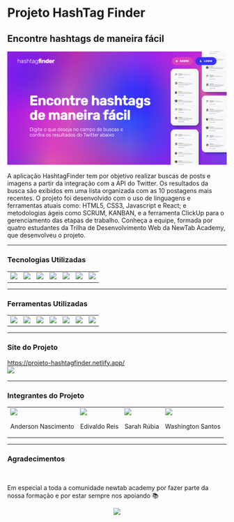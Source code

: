 <h1>Projeto HashTag Finder</h1>
<h2>Encontre hashtags de maneira fácil</h2>

<p align="center">
  <img src="hashtagfinder/public/HashTagFinder.png">
</p>

<p>A aplicação HashtagFinder tem por objetivo realizar buscas de posts e imagens a partir da integração com a API do Twitter. Os resultados da busca são exibidos em uma lista organizada com as 10 postagens mais recentes. O projeto foi desenvolvido com o uso de linguagens e ferramentas atuais como: HTML5, CSS3, Javascript e React; e metodologias ágeis como SCRUM, KANBAN, e a ferramenta ClickUp para o gerenciamento das etapas de trabalho. Conheça a equipe, formada por quatro estudantes da Trilha de Desenvolvimento Web da NewTab Academy, que desenvolveu o projeto.</p>

<hr>

<h3><strong>Tecnologias Utilizadas</strong></h3>

<table>
  <tr>
    <td>
      <img src="https://img.shields.io/badge/HTML5-E34F26?style=for-the-badge&logo=html5&logoColor=white">
    </td>
    <td>
      <img src="https://img.shields.io/badge/CSS3-1572B6?style=for-the-badge&logo=css3&logoColor=white">
    </td>
     <td>
      <img src="https://img.shields.io/badge/React-20232A?style=for-the-badge&logo=react&logoColor=61DAFB">
    </td>
    <td>
      <img src="https://img.shields.io/badge/Netlify-00C7B7?style=for-the-badge&logo=netlify&logoColor=white">
    </td>
    <td>
      <img src="https://img.shields.io/badge/Git-E34F26?style=for-the-badge&logo=git&logoColor=white">
    </td>
    <td>
      <img src="https://img.shields.io/badge/React_Router-CA4245?style=for-the-badge&logo=react-router&logoColor=white">
    </td> 
    <td>
      <img src="https://img.shields.io/badge/JavaScript-F7DF1E?style=for-the-badge&logo=javascript&logoColor=black">
    </td>
</table>

<hr>

<h3><strong>Ferramentas Utilizadas</strong></h3>

<table>
  <tr>
    <td>
      <img src="https://badgen.net/npm/license/lodash">
    </td>
    <td>
      <img src="https://badgen.net/npm/v/express">
    </td>
    <td>
      <img src="https://badgen.net/npm/node/next">
    </td>
    <td>
      <img src="https://badgen.net/badge/icon/visualstudio?icon=visualstudio&label">
    </td>
    <td>
      <img src="https://badgen.net/badge/icon/git?icon=git&label">
    </td>
    <td>
      <img src="https://badgen.net/badge/icon/twitter?icon=twitter&label">
    </td>
    <td>
      <img src="https://badgen.net/badge/icon/github?icon=github&label">
    </td>
  </tr>
</table>

<hr>

<h3><strong>Site do Projeto</strong></h3>
<a href="https://projeto-hashtagfinder.netlify.app/" target="_blank">https://projeto-hashtagfinder.netlify.app/</a>

<br>

<img src="https://api.netlify.com/api/v1/badges/1ad9f409-af75-439e-bd34-4e2bf0544843/deploy-status">

<hr>

<h3><strong>Integrantes do Projeto</strong></h3>

<table>
 <tr>
    <td>
      <img src="https://dl.airtable.com/.attachments/8d6df6871ce8aff8e4a8b6dab2b7f580/ae8639ac/AndersonNascimento.jpeg?ts=1657053334&userId=usrMzvhMTiIiHP8jY&cs=c09734a5a95ffe91" width="130px">
      <p>Anderson Nascimento</p>
    </td>
    <td>
      <img src="https://dl.airtable.com/.attachments/bea25623374b62cbf1a7906bd61efa84/1af4811e/edivaldo.jpeg?ts=1657053334&userId=usrMzvhMTiIiHP8jY&cs=ab15083fb1ab07c6" width="130px">
      <p>Edivaldo Reis</p>
    </td>
     <td>
      <img src="https://dl.airtable.com/.attachments/ffa98288523d65ee15bbc843b37848a0/0f8ab7f9/sarah.jpeg?ts=1657053334&userId=usrMzvhMTiIiHP8jY&cs=9c3122f535e2f59c" width="130px">
      <p>Sarah Rúbia</p>
    </td>
    <td>
      <img src="https://dl.airtable.com/.attachments/5d603ac2e4a7585731a3ad5350dae58d/adeb97d6/Washington.jpeg?ts=1657053334&userId=usrMzvhMTiIiHP8jY&cs=c8a71d3760b414a5" width="130px">
      <p>Washington Santos</p>
    </td>
  </tr>
</table>

<hr>

<h3><strong>Agradecimentos</strong></h3>

<br>

<p>Em especial a toda a comunidade newtab academy por fazer parte da nossa formação e por estar sempre nos apoiando 📚</p>

<p align="center">
  <img src="https://www.newtab.academy/wp-content/uploads/2020/08/logo-colorido@2x.png" width="250px">
</p>
